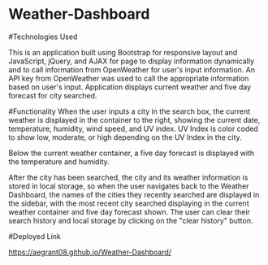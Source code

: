 # Weather-Dashboard

#Technologies Used

This is an application built using Bootstrap for responsive layout and JavaScript, jQuery, and AJAX for page to display information dynamically and to call information from OpenWeather for user's input information. An API key from OpenWeather was used to call the appropriate information based on user's input. Application displays current weather and five day forecast for city searched.

#Functionality
When the user inputs a city in the search box, the current weather is displayed in the container to the right, showing the current date, temperature, humidity, wind speed, and UV index. UV Index is color coded to show low, moderate, or high depending on the UV Index in the city.

Below the current weather container, a five day forecast is displayed with the temperature and humidity.

After the city has been searched, the city and its weather information is stored in local storage, so when the user navigates back to the Weather Dashboard, the names of the cities they recently searched are displayed in the sidebar, with the most recent city searched displaying in the current weather container and five day forecast shown. The user can clear their search history and local storage by clicking on the "clear history" button.

#Deployed Link

https://aegrant08.github.io/Weather-Dashboard/
